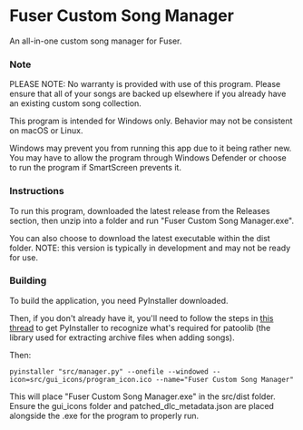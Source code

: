 # Fuser Custom Song Manager
An all-in-one custom song manager for Fuser.

### Note
PLEASE NOTE: No warranty is provided with use of this program. Please ensure that all of your songs are backed up elsewhere if you already have an existing custom song collection.

This program is intended for Windows only. Behavior may not be consistent on macOS or Linux.

Windows may prevent you from running this app due to it being rather new. You may have to allow the program through Windows Defender or choose to run the program if SmartScreen prevents it.

### Instructions
To run this program, downloaded the latest release from the Releases section, then unzip into a folder and run "Fuser Custom Song Manager.exe".

You can also choose to download the latest executable within the dist folder. NOTE: this version is typically in development and may not be ready for use.

### Building
To build the application, you need PyInstaller downloaded.

Then, if you don't already have it, you'll need to follow the steps in [this thread](https://github.com/pyinstaller/pyinstaller/issues/3013#issuecomment-363916070) to get PyInstaller to recognize what's required for patoolib (the library used for extracting archive files when adding songs).

Then:

```shell
pyinstaller "src/manager.py" --onefile --windowed --icon=src/gui_icons/program_icon.ico --name="Fuser Custom Song Manager"
```

This will place "Fuser Custom Song Manager.exe" in the src/dist folder. Ensure the gui_icons folder and patched_dlc_metadata.json are placed alongside the .exe for the program to properly run.
